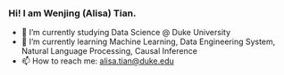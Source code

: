 ### Hi! I am Wenjing (Alisa) Tian.


- 🌱 I’m currently studying Data Science @ Duke University
- 🔭 I’m currently learning Machine Learning, Data Engineering System, Natural Language Processing, Causal Inference
- 📫 How to reach me: alisa.tian@duke.edu



<!--
**alisa0705/alisa0705** is a ✨ _special_ ✨ repository because its `README.md` (this file) appears on your GitHub profile.

